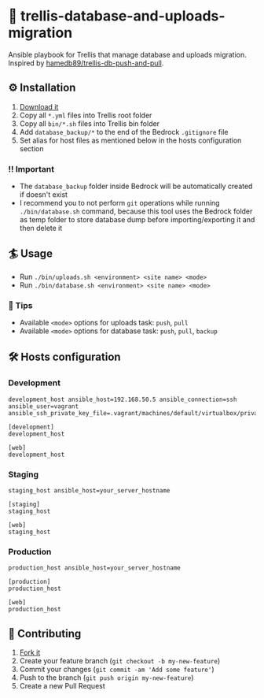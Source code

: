 # 🎩 trellis-database-and-uploads-migration
Ansible playbook for Trellis that manage database and uploads migration. Inspired by [hamedb89/trellis-db-push-and-pull](https://github.com/hamedb89/trellis-db-push-and-pull).

## ⚙️ Installation
1. [Download it](https://github.com/valentinocossar/trellis-database-and-uploads-migration/archive/master.zip)
2. Copy all `*.yml` files into Trellis root folder
3. Copy all `bin/*.sh` files into Trellis bin folder
4. Add `database_backup/*` to the end of the Bedrock `.gitignore` file
5. Set alias for host files as mentioned below in the hosts configuration section

### ‼️ Important
* The `database_backup` folder inside Bedrock will be automatically created if doesn't exist
* I recommend you to not perform `git` operations while running `./bin/database.sh` command, because this tool uses the Bedrock folder as temp folder to store database dump before importing/exporting it and then delete it

## 🏄 Usage
* Run `./bin/uploads.sh <environment> <site name> <mode>`
* Run `./bin/database.sh <environment> <site name> <mode>`

### 📌 Tips
* Available `<mode>` options for uploads task: `push`, `pull`
* Available `<mode>` options for database task: `push`, `pull`, `backup`

## 🛠 Hosts configuration
### Development
```
development_host ansible_host=192.168.50.5 ansible_connection=ssh ansible_user=vagrant ansible_ssh_private_key_file=.vagrant/machines/default/virtualbox/private_key

[development]
development_host

[web]
development_host
```

### Staging
```
staging_host ansible_host=your_server_hostname

[staging]
staging_host

[web]
staging_host
```

### Production
```
production_host ansible_host=your_server_hostname

[production]
production_host

[web]
production_host
```

## 🤝 Contributing

1. [Fork it](https://github.com/valentinocossar/trellis-database-and-uploads-migration/fork)
2. Create your feature branch (`git checkout -b my-new-feature`)
3. Commit your changes (`git commit -am 'Add some feature'`)
4. Push to the branch (`git push origin my-new-feature`)
5. Create a new Pull Request
